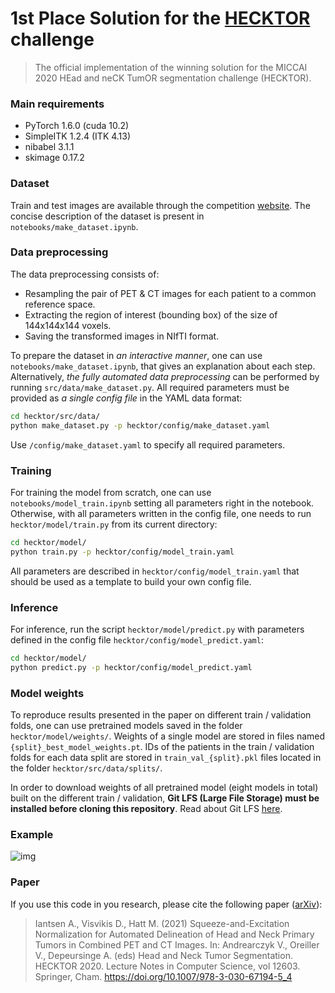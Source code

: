 # 1st Place Solution for the [HECKTOR](https://www.aicrowd.com/challenges/miccai-2020-hecktor) challenge

> The official implementation of the winning solution for the MICCAI 2020 HEad and neCK TumOR segmentation challenge (HECKTOR).

### Main requirements
- PyTorch 1.6.0 (cuda 10.2)
- SimpleITK 1.2.4 (ITK 4.13)
- nibabel 3.1.1
- skimage 0.17.2

### Dataset
Train and test images are available through the competition [website](https://www.aicrowd.com/challenges/miccai-2020-hecktor). The concise description of the dataset is present in `notebooks/make_dataset.ipynb`.     

### Data preprocessing
The data preprocessing consists of:
- Resampling the pair of PET & CT images for each patient to a common reference space.
- Extracting the region of interest (bounding box) of the size of 144x144x144 voxels. 
- Saving the transformed images in NIfTI format.

To prepare the dataset in _an interactive manner_, one can use `notebooks/make_dataset.ipynb`, that gives an explanation about each step.
Alternatively, _the fully automated data preprocessing_ can be performed by running `src/data/make_dataset.py`. All required parameters must be provided as _a single config file_ in the YAML data format: 
```sh
cd hecktor/src/data/
python make_dataset.py -p hecktor/config/make_dataset.yaml
```
Use `/config/make_dataset.yaml` to specify all required parameters.

### Training
For training the model from scratch, one can use `notebooks/model_train.ipynb` setting all parameters right in the notebook. Otherwise, with all parameters written in the config file, one needs to run `hecktor/model/train.py` from its current directory:
```sh
cd hecktor/model/
python train.py -p hecktor/config/model_train.yaml
```
All parameters are described in `hecktor/config/model_train.yaml` that should be used as a template to build your own config file.

### Inference
For inference, run the script `hecktor/model/predict.py` with parameters defined in the config file `hecktor/config/model_predict.yaml`:
```sh
cd hecktor/model/
python predict.py -p hecktor/config/model_predict.yaml
```

### Model weights
To reproduce results presented in the paper on different train / validation folds, one can use pretrained models saved in the folder `hecktor/model/weights/`. Weights of a single model are stored in files named `{split}_best_model_weights.pt`. IDs of the patients in the train / validation folds for each data split are stored in `train_val_{split}.pkl` files located in the folder `hecktor/src/data/splits/`.

In order to download weights of all pretrained model (eight models in total) built on the different train / validation, __Git LFS (Large File Storage) must be installed before cloning this repository__. Read about Git LFS [here](https://www.atlassian.com/git/tutorials/git-lfs#clone-respository).

### Example
![img](https://drive.google.com/uc?export=view&id=1U5ifCqqWMKV65wvv1x2BWAKMvMZS9Ywt)


### Paper
If you use this code in you research, please cite the following paper ([arXiv](https://arxiv.org/abs/2102.10446)):
> Iantsen A., Visvikis D., Hatt M. (2021) Squeeze-and-Excitation Normalization for Automated Delineation of Head and Neck Primary Tumors in Combined PET and CT Images. In: Andrearczyk V., Oreiller V., Depeursinge A. (eds) Head and Neck Tumor Segmentation. HECKTOR 2020. Lecture Notes in Computer Science, vol 12603. Springer, Cham. https://doi.org/10.1007/978-3-030-67194-5_4
